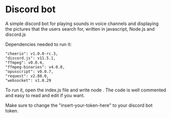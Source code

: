 # Discord bot

A simple discord bot for playing sounds in voice channels and displaying the pictures that the users search for,
written in javascript, Node.js and discord.js

Dependencies needed to run it:

    "cheerio": v1.0.0-rc.3,
    "discord.js": v11.5.1,
    "ffmpeg": v0.0.4,
    "ffmpeg-binaries": v4.0.0,
    "opusscript": v0.0.7,
    "request": v2.88.0,
    "websocket": v1.0.29

To run it, open the index.js file and write    node .
The code is well commented and easy to read and edit if you want.

Make sure to change the "insert-your-token-here" to your discord bot token.
